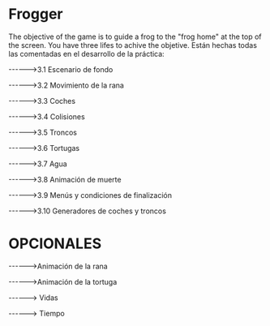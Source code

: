 # Frogger
The objective of the game is to guide a frog to the "frog home" at the top of the screen. You have three lifes to achive the objetive.
Están hechas todas las comentadas en el desarrollo de la práctica:

------>3.1 Escenario de fondo

------>3.2 Movimiento de la rana

------>3.3 Coches

------>3.4 Colisiones

------>3.5 Troncos

------>3.6 Tortugas

------>3.7 Agua

------>3.8 Animación de muerte

------>3.9 Menús y condiciones de finalización

------>3.10 Generadores de coches y troncos
# OPCIONALES

------>Animación de la rana

------>Animación de la tortuga

------> Vidas

------> Tiempo
